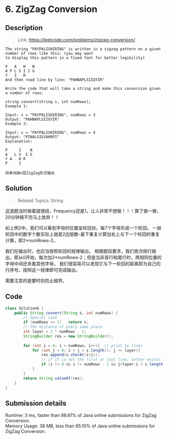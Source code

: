 # 6. ZigZag Conversion

## Description
> Link: https://leetcode.com/problems/zigzag-conversion/

```
The string "PAYPALISHIRING" is written in a zigzag pattern on a given number of rows like this: (you may want
to display this pattern in a fixed font for better legibility)

P   A   H   N
A P L S I I G
Y   I   R
And then read line by line: "PAHNAPLSIIGYIR"

Write the code that will take a string and make this conversion given a number of rows:

string convert(string s, int numRows);
Example 1:

Input: s = "PAYPALISHIRING", numRows = 3
Output: "PAHNAPLSIIGYIR"
Example 2:

Input: s = "PAYPALISHIRING", numRows = 4
Output: "PINALSIGYAHRPI"
Explanation:

P     I    N
A   L S  I G
Y A   H R
P     I

将单词按n层ZigZag形式输出

```


## Solution

> Related Topics: String

这道题当时做着就很绕，Frequency还是1，让人非常不想做！！！算了做一做，20分钟搞不完马上放弃！！<br>

如上例2中，我们可以看到字母的位置呈轮回状，每7个字母形成一个轮回。
一层轮回中的数字个数实际上就是2边层数-最下重复计算加右上与下一个轮回的重复计算，即2*numRows-2。

我们在输出时，也应当按照轮回的规律输出。
根据题目要求，我们依次按行输出，即从0开始，每次加2*numRows-2；但是当非首行和尾行时，两相同位置的字母中间还夹着其他字母，
我们很容易可以发现它与下一轮回的距离即为自己的行序号。按照这一规律即可完成输出。<br>


需要注意的是要时刻防止越界。<br>


## Code

```java
class Solution6 {
    public String convert(String s, int numRows) {
        // Special case
        if (numRows == 1) 	return s;
        // The distance of every same place
        int layer = 2 * numRows - 2;
        StringBuilder res = new StringBuilder();
        
        for (int i = 0; i < numRows; i++){  // print by lines
            for (int j = 0; i + j < s.length(); j += layer){
                res.append(s.charAt(i+j));
                // if it is not the first or last line, letter exists in the middle
                if (i != 0 && i != numRows - 1 && j+layer-i < s.length()) res.append(s.charAt(j+layer-i));
            }
        }
        return String.valueOf(res);
    }
}
```

## Submission details
Runtime: 3 ms, faster than 98.61% of Java online submissions for ZigZag Conversion.<br>
Memory Usage: 38 MB, less than 95.10% of Java online submissions for ZigZag Conversion.
